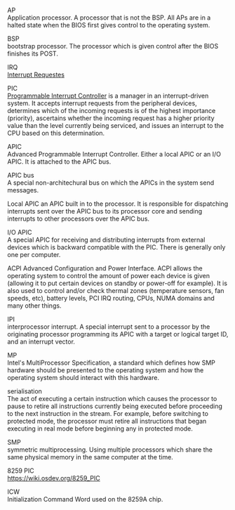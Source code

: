 AP  
Application processor. A processor that is not the BSP. All APs are in a halted state when the BIOS first gives control to the operating system.

BSP  
bootstrap processor. The processor which is given control after the BIOS finishes its POST.

IRQ  
[Interrupt Requestes](https://en.wikipedia.org/wiki/Interrupt_request_(PC_architecture))

PIC  
[Programmable Interrupt Controller](https://en.wikipedia.org/wiki/Programmable_interrupt_controller) is a manager in an interrupt-driven system. It accepts interrupt requests from the peripheral devices, determines which of the incoming requests is of the highest importance (priority), ascertains whether the incoming request has a higher priority value than the level currently being serviced, and issues an interrupt to the CPU based on this determination.

APIC  
Advanced Programmable Interrupt Controller. Either a local APIC or an I/O APIC. It is attached to the APIC bus.

APIC bus  
A special non-architechural bus on which the APICs in the system send messages.

Local APIC
an APIC built in to the processor. It is responsible for dispatching interrupts sent over the APIC bus to its processor core and sending interrupts to other processors over the APIC bus.

I/O APIC  
A special APIC for receiving and distributing interrupts from external devices which is backward compatible with the PIC. There is generally only one per computer.

ACPI
Advanced Configuration and Power Interface. ACPI allows the operating system to control the amount of power each device is given (allowing it to put certain devices on standby or power-off for example). It is also used to control and/or check thermal zones (temperature sensors, fan speeds, etc), battery levels, PCI IRQ routing, CPUs, NUMA domains and many other things.

IPI  
interprocessor interrupt. A special interrupt sent to a processor by the originating processor programming its APIC with a target or logical target ID, and an interrupt vector.

MP  
Intel's MultiProcessor Specification, a standard which defines how SMP hardware should be presented to the operating system and how the operating system should interact with this hardware.

serialisation  
The act of executing a certain instruction which causes the processor to pause to retire all instructions currently being executed before proceeding to the next instruction in the stream. For example, before switching to protected mode, the processor must retire all instructions that began executing in real mode before beginning any in protected mode.

SMP  
symmetric multiprocessing. Using multiple processors which share the same physical memory in the same computer at the time.

8259 PIC  
https://wiki.osdev.org/8259_PIC

ICW  
Initialization Command Word used on the 8259A chip.